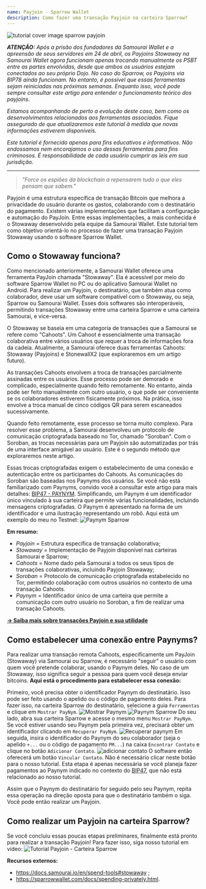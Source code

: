 ```yaml
---
name: Payjoin - Sparrow Wallet
description: Como fazer uma transação Payjoin na carteira Sparrow?
---
```

![tutorial cover image sparrow payjoin](assets/cover.webp)

_**ATENÇÃO:** Após a prisão dos fundadores da Samourai Wallet e a apreensão de seus servidores em 24 de abril, os Payjoins Stowaway na Samourai Wallet agora funcionam apenas trocando manualmente os PSBT entre as partes envolvidas, desde que ambos os usuários estejam conectados ao seu próprio Dojo. No caso do Sparrow, os Payjoins via BIP78 ainda funcionam. No entanto, é possível que essas ferramentas sejam reiniciadas nas próximas semanas. Enquanto isso, você pode sempre consultar este artigo para entender o funcionamento teórico dos payjoins._

_Estamos acompanhando de perto a evolução deste caso, bem como os desenvolvimentos relacionados aos ferramentas associadas. Fique assegurado de que atualizaremos este tutorial à medida que novas informações estiverem disponíveis._

_Este tutorial é fornecido apenas para fins educativos e informativos. Não endossamos nem encorajamos o uso dessas ferramentas para fins criminosos. É responsabilidade de cada usuário cumprir as leis em sua jurisdição._

---

> *"Force os espiões da blockchain a repensarem tudo o que eles pensam que sabem."*

Payjoin é uma estrutura específica de transação Bitcoin que melhora a privacidade do usuário durante os gastos, colaborando com o destinatário do pagamento. Existem várias implementações que facilitam a configuração e automação do PayJoin. Entre essas implementações, a mais conhecida é o Stowaway desenvolvido pela equipe da Samourai Wallet. Este tutorial tem como objetivo orientá-lo no processo de fazer uma transação Payjoin Stowaway usando o software Sparrow Wallet.

## Como o Stowaway funciona?

Como mencionado anteriormente, a Samourai Wallet oferece uma ferramenta PayJoin chamada "Stowaway". Ela é acessível por meio do software Sparrow Wallet no PC ou do aplicativo Samourai Wallet no Android. Para realizar um Payjoin, o destinatário, que também atua como colaborador, deve usar um software compatível com o Stowaway, ou seja, Sparrow ou Samourai Wallet. Esses dois softwares são interoperáveis, permitindo transações Stowaway entre uma carteira Sparrow e uma carteira Samourai, e vice-versa.

O Stowaway se baseia em uma categoria de transações que a Samourai se refere como "Cahoots". Um Cahoot é essencialmente uma transação colaborativa entre vários usuários que requer a troca de informações fora da cadeia. Atualmente, a Samourai oferece duas ferramentas Cahoots: Stowaway (Payjoins) e StonewallX2 (que exploraremos em um artigo futuro).

As transações Cahoots envolvem a troca de transações parcialmente assinadas entre os usuários. Esse processo pode ser demorado e complicado, especialmente quando feito remotamente. No entanto, ainda pode ser feito manualmente com outro usuário, o que pode ser conveniente se os colaboradores estiverem fisicamente próximos. Na prática, isso envolve a troca manual de cinco códigos QR para serem escaneados sucessivamente.

Quando feito remotamente, esse processo se torna muito complexo. Para resolver esse problema, a Samourai desenvolveu um protocolo de comunicação criptografada baseado no Tor, chamado "Soroban". Com o Soroban, as trocas necessárias para um Payjoin são automatizadas por trás de uma interface amigável ao usuário. Este é o segundo método que exploraremos neste artigo.

Essas trocas criptografadas exigem o estabelecimento de uma conexão e autenticação entre os participantes do Cahoots. As comunicações do Soroban são baseadas nos Paynyms dos usuários. Se você não está familiarizado com Paynyms, convido você a consultar este artigo para mais detalhes: [BIP47 - PAYNYM](https://planb.network/tutorials/privacy/paynym-bip47).
Simplificando, um Paynym é um identificador único vinculado à sua carteira que permite várias funcionalidades, incluindo mensagens criptografadas. O Paynym é apresentado na forma de um identificador e uma ilustração representando um robô. Aqui está um exemplo do meu no Testnet: ![Paynym Sparrow](assets/pt/1.webp)

**Em resumo:**
- *Payjoin* = Estrutura específica de transação colaborativa;
- *Stowaway* = Implementação de Payjoin disponível nas carteiras Samourai e Sparrow;
- *Cahoots* = Nome dado pela Samourai a todos os seus tipos de transações colaborativas, incluindo Payjoin Stowaway;
- *Soroban* = Protocolo de comunicação criptografada estabelecido no Tor, permitindo colaboração com outros usuários no contexto de uma transação Cahoots.
- *Paynym* = Identificador único de uma carteira que permite a comunicação com outro usuário no Soroban, a fim de realizar uma transação Cahoots.

[**-> Saiba mais sobre transações Payjoin e sua utilidade**](https://planb.network/tutorials/privacy/payjoin)

## Como estabelecer uma conexão entre Paynyms?
Para realizar uma transação remota Cahoots, especificamente um PayJoin (Stowaway) via Samourai ou Sparrow, é necessário "seguir" o usuário com quem você pretende colaborar, usando o Paynym deles. No caso de um Stowaway, isso significa seguir a pessoa para quem você deseja enviar bitcoins.
**Aqui está o procedimento para estabelecer essa conexão:**

Primeiro, você precisa obter o identificador Paynym do destinatário. Isso pode ser feito usando o apelido ou o código de pagamento deles. Para fazer isso, na carteira Sparrow do destinatário, selecione a guia `Ferramentas` e clique em `Mostrar PayNym`.
![Mostrar Paynym](assets/notext/2.webp)
![Paynym Sparrow](assets/pt/1.webp)
Do seu lado, abra sua carteira Sparrow e acesse o mesmo menu `Mostrar PayNym`. Se você estiver usando seu Paynym pela primeira vez, precisará obter um identificador clicando em `Recuperar PayNym`.
![Recuperar paynym](assets/notext/3.webp)
Em seguida, insira o identificador do Paynym do seu colaborador (seja o apelido `+...` ou o código de pagamento `PM...`) na caixa `Encontrar Contato` e clique no botão `Adicionar Contato`.
![adicionar contato](assets/notext/4.webp)
O software então oferecerá um botão `Vincular Contato`. Não é necessário clicar neste botão para o nosso tutorial. Esta etapa é apenas necessária se você planeja fazer pagamentos ao Paynym indicado no contexto do [BIP47](https://planb.network/tutorials/privacy/paynym-bip47), que não está relacionado ao nosso tutorial.

Assim que o Paynym do destinatário for seguido pelo seu Paynym, repita essa operação na direção oposta para que o destinatário também o siga. Você pode então realizar um Payjoin.

## Como realizar um Payjoin na carteira Sparrow?
Se você concluiu essas poucas etapas preliminares, finalmente está pronto para realizar a transação Payjoin! Para fazer isso, siga nosso tutorial em vídeo:
![Tutorial Payjoin - Carteira Sparrow](https://youtu.be/ZQxKod3e0Mg)

**Recursos externos:**
- https://docs.samourai.io/en/spend-tools#stowaway ;
- https://sparrowwallet.com/docs/spending-privately.html.
